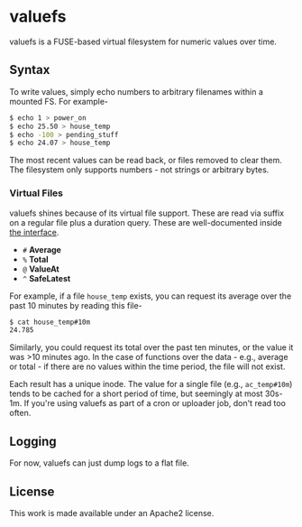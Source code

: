 # valuefs

valuefs is a FUSE-based virtual filesystem for numeric values over time.

## Syntax

To write values, simply echo numbers to arbitrary filenames within a mounted FS.
For example-

```bash
$ echo 1 > power_on
$ echo 25.50 > house_temp
$ echo -100 > pending_stuff
$ echo 24.07 > house_temp
```

The most recent values can be read back, or files removed to clear them.
The filesystem only supports numbers - not strings or arbitrary bytes.

### Virtual Files

valuefs shines because of its virtual file support.
These are read via suffix on a regular file plus a duration query.
These are well-documented inside [the interface](db/interface.go).

* `#` **Average**
* `%` **Total**
* `@` **ValueAt**
* `^` **SafeLatest**

For example, if a file `house_temp` exists, you can request its average over the past 10 minutes by reading this file-

```bash
$ cat house_temp#10m
24.785
```

Similarly, you could request its total over the past ten minutes, or the value it was >10 minutes ago.
In the case of functions over the data - e.g., average or total - if there are no values within the time period, the file will not exist.

Each result has a unique inode.
The value for a single file (e.g., `ac_temp#10m`) tends to be cached for a short period of time, but seemingly at most 30s-1m.
If you're using valuefs as part of a cron or uploader job, don't read too often.

## Logging

For now, valuefs can just dump logs to a flat file.

## License

This work is made available under an Apache2 license.
